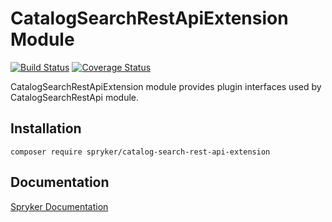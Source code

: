 # CatalogSearchRestApiExtension Module
[![Build Status](https://travis-ci.org/spryker/catalog-search-rest-api-extension.svg)](https://travis-ci.org/spryker/catalog-search-rest-api-extension)
[![Coverage Status](https://coveralls.io/repos/github/spryker/catalog-search-rest-api-extension/badge.svg)](https://coveralls.io/github/spryker/catalog-search-rest-api-extension)

CatalogSearchRestApiExtension module provides plugin interfaces used by CatalogSearchRestApi module.


## Installation

```
composer require spryker/catalog-search-rest-api-extension
```

## Documentation

[Spryker Documentation](https://academy.spryker.com/developing_with_spryker/module_guide/modules.html)
